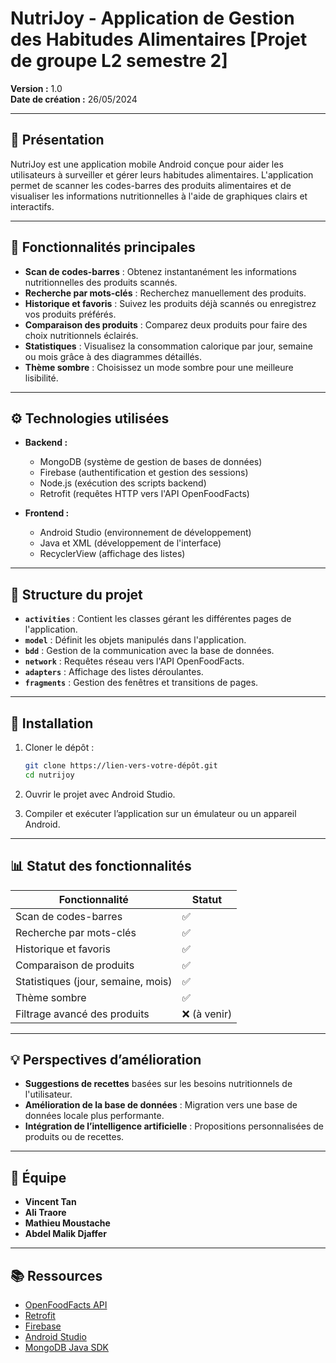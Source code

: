 # NutriJoy - Application de Gestion des Habitudes Alimentaires [Projet de groupe L2 semestre 2]

**Version :** 1.0  
**Date de création :** 26/05/2024  

---

## 📱 **Présentation**
NutriJoy est une application mobile Android conçue pour aider les utilisateurs à surveiller et gérer leurs habitudes alimentaires. L'application permet de scanner les codes-barres des produits alimentaires et de visualiser les informations nutritionnelles à l'aide de graphiques clairs et interactifs.

---

## 🚀 **Fonctionnalités principales**
- **Scan de codes-barres** : Obtenez instantanément les informations nutritionnelles des produits scannés.
- **Recherche par mots-clés** : Recherchez manuellement des produits.
- **Historique et favoris** : Suivez les produits déjà scannés ou enregistrez vos produits préférés.
- **Comparaison des produits** : Comparez deux produits pour faire des choix nutritionnels éclairés.
- **Statistiques** : Visualisez la consommation calorique par jour, semaine ou mois grâce à des diagrammes détaillés.
- **Thème sombre** : Choisissez un mode sombre pour une meilleure lisibilité.

---

## ⚙️ **Technologies utilisées**
- **Backend :**
  - MongoDB (système de gestion de bases de données)
  - Firebase (authentification et gestion des sessions)
  - Node.js (exécution des scripts backend)
  - Retrofit (requêtes HTTP vers l'API OpenFoodFacts)

- **Frontend :**
  - Android Studio (environnement de développement)
  - Java et XML (développement de l'interface)
  - RecyclerView (affichage des listes)

---

## 📂 **Structure du projet**
- **`activities`** : Contient les classes gérant les différentes pages de l'application.
- **`model`** : Définit les objets manipulés dans l'application.
- **`bdd`** : Gestion de la communication avec la base de données.
- **`network`** : Requêtes réseau vers l'API OpenFoodFacts.
- **`adapters`** : Affichage des listes déroulantes.
- **`fragments`** : Gestion des fenêtres et transitions de pages.

---

## 🔧 **Installation**
1. Cloner le dépôt :  
   ```bash
   git clone https://lien-vers-votre-dépôt.git
   cd nutrijoy
   ```

2. Ouvrir le projet avec Android Studio.

3. Compiler et exécuter l’application sur un émulateur ou un appareil Android.

---

## 📊 **Statut des fonctionnalités**
| Fonctionnalité                       | Statut    |
|--------------------------------------|-----------|
| Scan de codes-barres                 | ✅         |
| Recherche par mots-clés              | ✅         |
| Historique et favoris                | ✅         |
| Comparaison de produits              | ✅         |
| Statistiques (jour, semaine, mois)   | ✅         |
| Thème sombre                         | ✅         |
| Filtrage avancé des produits         | ❌ (à venir) |

---

## 💡 **Perspectives d’amélioration**
- **Suggestions de recettes** basées sur les besoins nutritionnels de l'utilisateur.
- **Amélioration de la base de données** : Migration vers une base de données locale plus performante.
- **Intégration de l’intelligence artificielle** : Propositions personnalisées de produits ou de recettes.

---

## 👥 **Équipe**
- **Vincent Tan**  
- **Ali Traore**  
- **Mathieu Moustache**  
- **Abdel Malik Djaffer**

---

## 📚 **Ressources**
- [OpenFoodFacts API](https://openfoodfacts.github.io/openfoodfacts-server/api/)
- [Retrofit](https://square.github.io/retrofit/)
- [Firebase](https://firebase.google.com/docs)
- [Android Studio](https://developer.android.com/studio)
- [MongoDB Java SDK](https://www.mongodb.com/docs/atlas/device-sdks/sdk/java/)
